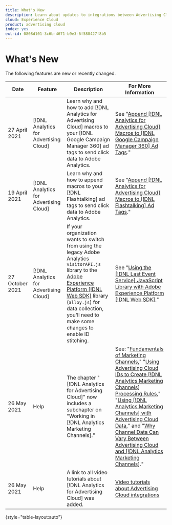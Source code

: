 ```yaml
---
title: What's New
description: Learn about updates to integrations between Advertising Cloud and other products and services in Adobe Experience Cloud.
cloud: Experience Cloud
product: advertising cloud
index: yes
exl-id: 0808d101-3c6b-4671-b9e3-6f588427f8b5
---
```

# What's New

The following features are new or recently changed.

| Date | Feature | Description | For More Information |
| ---- | ------- | ----------- | -------------------- |
| 27 April 2021 | [!DNL Analytics for Advertising Cloud] | Learn why and how to add [!DNL Analytics for Advertising Cloud] macros to your [!DNL Google Campaign Manager 360] ad tags to send click data to Adobe Analytics. | See "[Append [!DNL Analytics for Advertising Cloud] Macros to [!DNL Google Campaign Manager 360] Ad Tags](/help/integrations/analytics/macros-google-campaign-manager.md)." |
| 19 April 2021 | [!DNL Analytics for Advertising Cloud] | Learn why and how to append macros to your [!DNL Flashtalking] ad tags to send click data to Adobe Analytics. | See "[Append [!DNL Analytics for Advertising Cloud] Macros to [!DNL Flashtalking] Ad Tags](/help/integrations/analytics/macros-flashtalking.md)." |
| 27 October 2021 | [!DNL Analytics for Advertising Cloud] | If your organization wants to switch from using the legacy Adobe Analytics `visitorAPI.js` library to the [Adobe Experience Platform [!DNL Web SDK]](https://experienceleague.adobe.com/docs/experience-platform/edge/home.html) library (`alloy.js`) for data collection, you'll need to make some changes to enable ID stitching. | See "[Using the [!DNL Last Event Service] JavaScript Library with Adobe Experience Platform [!DNL Web SDK]](/help/integrations/analytics/web-sdk.md)." |
| 26 May 2021 | Help | The chapter "[!DNL Analytics for Advertising Cloud]" now includes a subchapter on "Working in [!DNL Analytics Marketing Channels]." | See: "[Fundamentals of Marketing Channels](/help/integrations/analytics/marketing-channels/mc-overview.md)," "[Using Advertising Cloud IDs to Create [!DNL Analytics Marketing Channels] Processing Rules](/help/integrations/analytics/marketing-channels/mc-ids.md)," "[Using [!DNL Analytics Marketing Channels] with Advertising Cloud Data](/help/integrations/analytics/marketing-channels/mc-ac-data.md)," and "[Why Channel Data Can Vary Between Advertising Cloud and [!DNL Analytics Marketing Channels]](/help/integrations/analytics/marketing-channels/mc-data-variances.md)." |
| 26 May 2021 | Help | A link to all video tutorials about [!DNL Analytics for Advertising Cloud] was added. | [Video tutorials about Advertising Cloud integrations](https://experienceleague.adobe.com/docs/advertising-cloud-learn/tutorials/overview.html) |

{style="table-layout:auto"}

<!-- At some point, just make this an overview page instead?

Adobe Advertising Cloud is integrated with the following Adobe Experience Cloud products:

* [Adobe Analytics](/help/integrations/analytics/overview.md)

* Adobe Audience Manager

* Adobe Campaign (Advertising Cloud Search only)

* Adobe Experience Cloud Device Co-op
 -->
